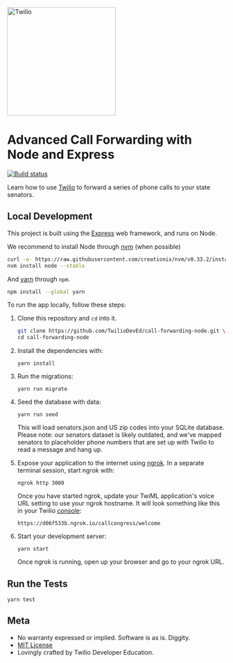 <a href="https://www.twilio.com">
  <img src="https://static0.twilio.com/marketing/bundles/marketing/img/logos/wordmark-red.svg" alt="Twilio" width="250" />
</a>

# Advanced Call Forwarding with Node and Express

[![Build status](https://api.travis-ci.org/TwilioDevEd/call-forwarding-node.svg?branch=master)](https://travis-ci.org/TwilioDevEd/call-forwarding-node)

Learn how to use [Twilio](https://www.twilio.com) to forward a series of phone
calls to your state senators.

## Local Development
This project is built using the [Express](https://expressjs.com) web framework,
and runs on Node.

We recommend to install Node through
[nvm](https://github.com/creationix/nvm#install-script) (when possible)

```sh
curl -o- https://raw.githubusercontent.com/creationix/nvm/v0.33.2/install.sh | bash \
nvm install node --stable
```

And [yarn](https://yarnpkg.com/en/docs/install#alternatives-tab) through
`npm`.

```sh
npm install --global yarn
```

To run the app locally, follow these steps:

1. Clone this repository and `cd` into it.

   ```sh
   git clone https://github.com/TwilioDevEd/call-forwarding-node.git \
   cd call-forwarding-node
   ```

2. Install the dependencies with:

   ```
   yarn install
   ```

3. Run the migrations:

   ```
   yarn run migrate
   ```

4. Seed the database with data:

   ```
   yarn run seed
   ```

   This will load senators.json and US zip codes into your SQLite database.
   Please note: our senators dataset is likely outdated, and we've mapped
   senators to placeholder phone numbers that are set up with Twilio to read
   a message and hang up.

5. Expose your application to the internet using
   [ngrok](https://www.twilio.com/blog/2015/09/6-awesome-reasons-to-use-ngrok-when-testing-webhooks.html).
   In a separate terminal session, start ngrok with:

   ```
   ngrok http 3000
   ```

   Once you have started ngrok, update your TwiML application's voice URL
   setting to use your ngrok hostname. It will look something like this in
   your Twilio [console](https://www.twilio.com/console/phone-numbers/):

   ```
   https://d06f533b.ngrok.io/callcongress/welcome
   ```

6. Start your development server:

   ```
   yarn start
   ```

   Once ngrok is running, open up your browser and go to your ngrok URL.

## Run the Tests

```
yarn test
```

## Meta
* No warranty expressed or implied. Software is as is. Diggity.
* [MIT License](https://opensource.org/licenses/mit-license.html)
* Lovingly crafted by Twilio Developer Education.

